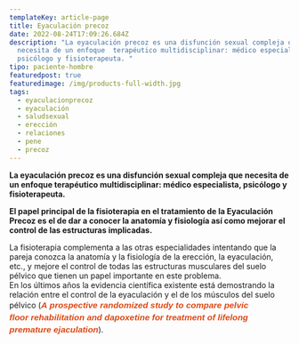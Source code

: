 ```yaml
---
templateKey: article-page
title: Eyaculación precoz
date: 2022-08-24T17:09:26.684Z
description: "La eyaculación precoz es una disfunción sexual compleja que
  necesita de un enfoque  terapéutico multidisciplinar: médico especialista,
  psicólogo y fisioterapeuta. "
tipo: paciente-hombre
featuredpost: true
featuredimage: /img/products-full-width.jpg
tags:
  - eyaculacionprecoz
  - eyaculación
  - saludsexual
  - erección
  - relaciones
  - pene
  - precoz
---
```

<p><strong>La&nbsp;eyaculación precoz&nbsp;es una disfunción sexual compleja que necesita de un enfoque&nbsp;terapéutico&nbsp;multidisciplinar: médico especialista, psicólogo y fisioterapeuta. </strong></p>

<p class="resumenTexto left"><b>El papel principal de la fisioterapia en el tratamiento de la Eyaculación Precoz es el de dar a conocer la anatomía y fisiología así como mejorar el control de las estructuras implicadas.</b></p>

<p>La fisioterapia complementa a las otras especialidades intentando que la pareja conozca la anatomía y la fisiología de la erección, la eyaculación, etc., y mejore el control de todas las estructuras musculares del suelo pélvico que tienen un papel importante en este problema.<br />
En los últimos años la evidencia científica existente está demostrando la relación entre el control de la eyaculación y el de los músculos del suelo pélvico (<em><strong><a href="http://www.ncbi.nlm.nih.gov/pubmed/22320846" style="box-sizing: border-box; color: rgb(221, 72, 20); text-decoration: none; font-family: Muli, sans-serif; font-size: 15.3999996185303px; line-height: 22px; background-image: initial; background-attachment: initial; background-size: initial; background-origin: initial; background-clip: initial; background-position: initial; background-repeat: initial;" target="_blank">A&nbsp;prospective&nbsp;randomized&nbsp;study to compare&nbsp;pelvic floor</a><a href="http://www.ncbi.nlm.nih.gov/pubmed/22320846" style="box-sizing: border-box; color: rgb(221, 72, 20); text-decoration: none; font-family: Muli, sans-serif; font-size: 15.3999996185303px; line-height: 22px; background-image: initial; background-attachment: initial; background-size: initial; background-origin: initial; background-clip: initial; background-position: initial; background-repeat: initial;" target="_blank">&nbsp;rehabilitation and dapoxetine for treatment of lifelong premature ejaculation</a></strong></em>).</p>